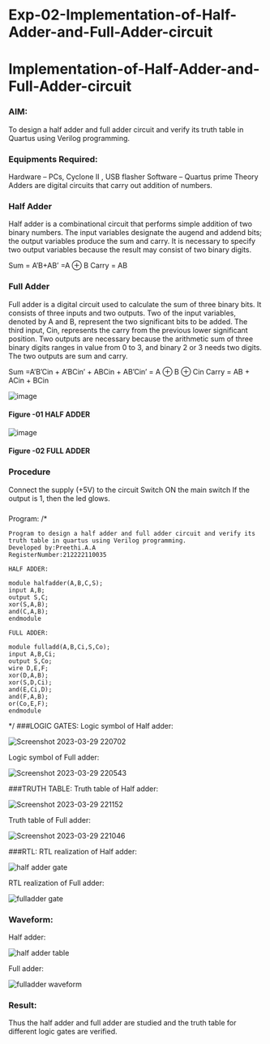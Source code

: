 # Exp-02-Implementation-of-Half-Adder-and-Full-Adder-circuit

# Implementation-of-Half-Adder-and-Full-Adder-circuit
### AIM:
To design a half adder and full adder circuit and verify its truth table in Quartus using Verilog programming.

### Equipments Required:
Hardware – PCs, Cyclone II , USB flasher
Software – Quartus prime
Theory
Adders are digital circuits that carry out addition of numbers.

### Half Adder
Half adder is a combinational circuit that performs simple addition of two binary numbers. The input variables designate the augend and addend bits; the output variables produce the sum and carry. It is necessary to specify two output variables because the result may consist of two binary digits.

Sum = A’B+AB’ =A ⊕ B Carry = AB

### Full Adder
Full adder is a digital circuit used to calculate the sum of three binary bits. It consists of three inputs and two outputs. Two of the input variables, denoted by A and B, represent the two significant bits to be added. The third input, Cin, represents the carry from the previous lower significant position. Two outputs are necessary because the arithmetic sum of three binary digits ranges in value from 0 to 3, and binary 2 or 3 needs two digits. The two outputs are sum and carry.

Sum =A’B’Cin + A’BCin’ + ABCin + AB’Cin’ = A ⊕ B ⊕ Cin Carry = AB + ACin + BCin

 ![image](https://user-images.githubusercontent.com/36288975/163552156-a13e5a56-c638-4110-97d9-8896907c8d25.png)

#### Figure -01 HALF ADDER 


![image](https://user-images.githubusercontent.com/36288975/163552057-b3547877-6d07-45b4-b7e0-bcfebfad9e1d.png)

#### Figure -02 FULL ADDER 

### Procedure

Connect the supply (+5V) to the circuit
Switch ON the main switch
If the output is 1, then the led glows.
### 
Program:
/*
```
Program to design a half adder and full adder circuit and verify its truth table in quartus using Verilog programming.
Developed by:Preethi.A.A 
RegisterNumber:212222110035

HALF ADDER:

module halfadder(A,B,C,S);
input A,B;
output S,C;
xor(S,A,B);
and(C,A,B);
endmodule

FULL ADDER:

module fulladd(A,B,Ci,S,Co);
input A,B,Ci;
output S,Co;
wire D,E,F;
xor(D,A,B);
xor(S,D,Ci);
and(E,Ci,D);
and(F,A,B);
or(Co,E,F);
endmodule

```
*/
###LOGIC GATES:
Logic symbol of Half adder:

![Screenshot 2023-03-29 220702](https://user-images.githubusercontent.com/120115840/228607940-1802d49e-5d56-4a07-9dec-8db8baa4e43a.png)

Logic symbol of Full adder:

![Screenshot 2023-03-29 220543](https://user-images.githubusercontent.com/120115840/228607774-18f8878c-6cf2-4a80-b380-ad349fe59821.png)

###TRUTH TABLE:
Truth table of Half adder:

![Screenshot 2023-03-29 221152](https://user-images.githubusercontent.com/120115840/228609054-f763847f-8df3-4bf7-86ae-057093053e2d.png)

Truth table of Full adder:

![Screenshot 2023-03-29 221046](https://user-images.githubusercontent.com/120115840/228608793-884ca3b5-2b0b-45dd-b94d-c2be95953a80.png)

###RTL:
RTL realization of Half adder:

![half adder gate](https://user-images.githubusercontent.com/120115840/228608422-e3c3486a-c1a5-46cb-acc1-bed4b8a3fa52.png)

RTL realization of Full adder:

![fulladder gate](https://user-images.githubusercontent.com/120115840/228608287-9413bebb-37d8-4ff6-aeb0-bac46f3bc208.png)

### Waveform:
Half adder:

![half adder table](https://user-images.githubusercontent.com/120115840/228610175-466fea28-01f2-4029-a23c-ed9591613c84.png)

Full adder:

![fulladder waveform](https://user-images.githubusercontent.com/120115840/228610287-35ed925e-f211-4388-855a-ca65fd714dc6.png)

### Result:
Thus the half adder and full adder are studied and the truth table for different logic gates are verified.
